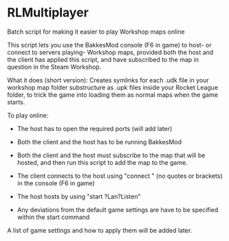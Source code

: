 # RLMultiplayer
Batch script for making it easier to play Workshop maps online

This script lets you use the BakkesMod console (F6 in game) to host- or connect to servers playing- Workshop maps, provided both the host and the client has applied this script, and have subscribed to the map in question in the Steam Workshop.


What it does (short version):
Creates symlinks for each .udk file in your workshop map folder substructure as .upk files inside your Rocket League folder,
to trick the game into loading them as normal maps when the game starts.


To play online:

- The host has to open the required ports (will add later)

- Both the client and the host has to be running BakkesMod

- Both the client and the host must subscribe to the map that will be hosted, and then run this script to add the map to the game.

- The client connects to the host using "connect <ip-adress>" (no quotes or brackets) in the console (F6 in game)
  
- The host hosts by using "start <mapname>?Lan?Listen"
  
- Any deviations from the default game settings are have to be specified within the start command

  
A list of game settings and how to apply them will be added later.
